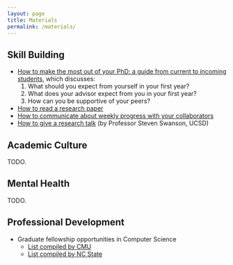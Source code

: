 ```yaml
---
layout: page
title: Materials
permalink: /materials/
---
```


## Skill Building

* [How to make the most out of your PhD: a guide from current to incoming students](https://yanivyacoby.github.io/a-guide-to-your-phd/guide.html), which discusses:
  1. What should you expect from yourself in your first year?
  2. What does your advisor expect from you in your first year?
  3. How can you be supportive of your peers?
* [How to read a research paper](/harvard-cs290/materials/how-to-read-a-research-paper)
* [How to communicate about weekly progress with your collaborators](/harvard-cs290/materials/communication-in-collaborative-environments)
* [How to give a research talk](http://cseweb.ucsd.edu/~swanson/GivingTalks.html) (by Professor Steven Swanson, UCSD)

## Academic Culture

TODO.

## Mental Health

TODO.

## Professional Development

* Graduate fellowship opportunities in Computer Science
  * [List compiled by CMU](https://www.cs.cmu.edu/~gradfellowships/)
  * [List compiled by NC State](https://www.csc.ncsu.edu/dgp/fellowships.html)
